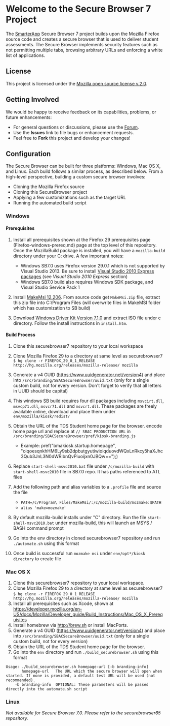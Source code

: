 # Welcome to the Secure Browser 7 Project
The [SmarterApp](http://smarterapp.org) Secure Browser 7 project builds upon the Mozilla Firefox source code and creates a secure browser that is used to deliver student assessments. The Secure Browser implements security features such as not permitting multiple tabs, browsing arbitrary URLs and enforcing a white list of applications.

## License ##
This project is licensed under the [Mozilla open source license v.2.0](https://www.mozilla.org/MPL/2.0/).

## Getting Involved ##
We would be happy to receive feedback on its capabilities, problems, or future enhancements:

* For general questions or discussions, please use the [Forum](http://forum.opentestsystem.org/viewforum.php?f=17).
* Use the **Issues** link to file bugs or enhancement requests.
* Feel free to **Fork** this project and develop your changes!

## Configuration ###

The Secure Browser can be built for three platforms: Windows, Mac OS X, and Linux. Each build follows a similar process, as described below. From a high-level perspective, building a custom secure browser involves:

* Cloning the Mozilla Firefox source
* Cloning this SecureBrowser project
* Applying a few customizations such as the target URL
* Running the automated build script

### Windows 

#### Prerequisites
1. Install all prerequisites shown at the Firefox 29 prerequisites page (Firefox-windows-prereq.md) page at the top level of this repository. Once the MozillaBuild package is installed, you will have a `mozilla-build` directory under your C: drive. A few important notes:

    * Windows SB7.0 uses Firefox version 29.0.1 which is not supported by Visual Studio 2013. Be sure to install [Visual Studio 2010 Express packages](http://www.visualstudio.com/en-us/downloads/download-visual-studio-vs#DownloadFamilies_4) (see *Visual Studio 2010 Express* section)
    * Windows SB7.0 build also requires Windows SDK package, and Visual Studio Service Pack 1

2. Install [MakeMsi 12.206](http://download.cnet.com/MAKEMSI/3000-2216_4-10468993.html). From source code get `MakeMsi.zip` file, extract this zip file into C:\Program Files (will overwrite files in MakeMSI folder which has customization to SB build)
3. Download [Windows Driver Kit Version 7.1.0](http://www.microsoft.com/en-us/download/details.aspx?id=11800) and extract ISO file under c directory. Follow the install instructions in `install.htm`.

#### Build Process
1. Clone this securebrowser7 repository to your local workspace
1. Clone Mozilla Firefox 29 to a directory at same level as securebrowser7 `$ hg clone -r FIREFOX_29_0_1_RELEASE http://hg.mozilla.org/releases/mozilla-release/ mozilla`
1. Generate a v4 GUID (https://www.uuidgenerator.net/version4) and place into `/src/branding/SBACSecureBrowser/uuid.txt` (only for a single custom build, not for every version. Don't forget to verify that all letters in UUID should be capital)
1. This windows SB build requires four dll packages including `msvcirt.dll`, `msvcp71.dll`, `msvcr71.dll` and `msvcrt.dll`. These packages are freely available online, download and place them under `env/mozilla/kiosk/redist/`
1. Obtain the URL of the TDS Student home page for the browser. encode home page url and replace at `// SBAC PRODUCTION URL` in `/src/branding/SBACSecureBrowser/pref/kiosk-branding.js`

    * Example: pref("bmakiosk.startup.homepage", "oiqoesqnkhHM6Ly9sb2dpbutgyutiwioiqduovdWQxLnRkcy5haXJhc3Qub3JnL3N0dWRlbnQvPiuoijxn0JBQw==");)

1. Replace `start-shell-msvc2010.bat` file under `/c/mozilla-build` with `start-shell-msvc2010` file in SB7.0 repo. It has paths referenced to ATL files
1. Add the following path and alias variables to a `.profile` file and source the file

    * `PATH=/c/Program\ Files/MakeMsi/:/c/mozilla-build/mozmake:$PATH`
    * `alias 'make=mozmake'`

1. By default mozilla-build installs under "C" directory. Run the file `start-shell-msvc2010.bat` under mozilla-build, this will launch an MSYS / BASH command prompt
1. Go into the env directory in cloned securebrowser7 repository and run `./automate.sh` using this format
1. Once build is successful run `mozmake msi` under `env/opt*/kiosk directory` to create file

### Mac OS X

1. Clone this securebrowser7 repository to your local workspace.
1. Clone Mozilla Firefox 29 to a directory at same level as securebrowser7
`$ hg clone -r FIREFOX_29_0_1_RELEASE http://hg.mozilla.org/releases/mozilla-release/ mozilla`
1. Install all prerequisites such as Xcode, shown at https://developer.mozilla.org/en-US/docs/Mozilla/Developer_guide/Build_Instructions/Mac_OS_X_Prerequisites 
1. Install homebrew via http://brew.sh or install MacPorts.
1. Generate a v4 GUID (https://www.uuidgenerator.net/version4) and place into `/src/branding/SBACSecureBrowser/uuid.txt` (only for a single custom build, not for every version)
1. Obtain the URL of the TDS Student home page for the browser.
1. Go into the `env` directory and run `./build_securebrowser.sh` using this format


```
Usage: ./build_securebrowser.sh homepage-url [-b branding-info]
       homepage-url   The URL which the secure browser will open when started. If none is provided, a default test URL will be used (not recommended).
    -b branding-info  OPTIONAL: These parameters will be passed directly into the automate.sh script

```

### Linux 

*Not available for Secure Browser 7.0. Please refer to the securebrowser65 repository.*